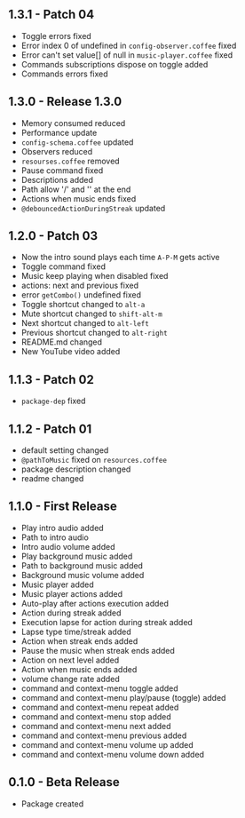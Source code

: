 ## 1.3.1 - Patch 04
* Toggle errors fixed
* Error index 0 of undefined in `config-observer.coffee` fixed
* Error can't set value[] of null in `music-player.coffee` fixed
* Commands subscriptions dispose on toggle added
* Commands errors fixed


## 1.3.0 - Release 1.3.0
* Memory consumed reduced
* Performance update
* `config-schema.coffee` updated
* Observers reduced
* `resourses.coffee` removed
* Pause command fixed
* Descriptions added
* Path allow '/' and '\' at the end
* Actions when music ends fixed
* `@debouncedActionDuringStreak` updated

## 1.2.0 - Patch 03
* Now the intro sound plays each time `A-P-M` gets active
* Toggle command fixed
* Music keep playing when disabled fixed
* actions: next and previous fixed
* error `getCombo()` undefined fixed
* Toggle shortcut changed to `alt-a`
* Mute shortcut changed to `shift-alt-m`
* Next shortcut changed to `alt-left`
* Previous shortcut changed to `alt-right`
* README.md changed
* New YouTube video added

## 1.1.3 - Patch 02
* `package-dep` fixed

## 1.1.2 - Patch 01
* default setting changed
* `@pathToMusic` fixed on `resources.coffee`
* package description changed
* readme changed

## 1.1.0 - First Release
* Play intro audio added
* Path to intro audio
* Intro audio volume added
* Play background music added
* Path to background music added
* Background music volume added
* Music player added
* Music player actions added
* Auto-play after actions execution added
* Action during streak added
* Execution lapse for action during streak added
* Lapse type time/streak added
* Action when streak ends added
* Pause the music when streak ends added
* Action on next level added
* Action when music ends added
* volume change rate added
* command and context-menu toggle added
* command and context-menu play/pause (toggle) added
* command and context-menu repeat added
* command and context-menu stop added
* command and context-menu next added
* command and context-menu previous added
* command and context-menu volume up added
* command and context-menu volume down added

## 0.1.0 - Beta Release
* Package created
